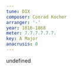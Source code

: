 ```yaml
---
tune: DIX
composer: Conrad Kocher
arranger: '-'
year: 1816-1868
meter: 7.7.7.7.7.7.
key: A Major
anacrusis: 0
---
```

undefined